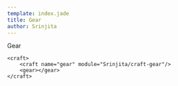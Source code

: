 ```yaml
---
template: index.jade
title: Gear
author: Srinjita
---
```


Gear

```craftml
<craft>
    <craft name="gear" module="Srinjita/craft-gear"/>
    <gear></gear>
</craft>
```
